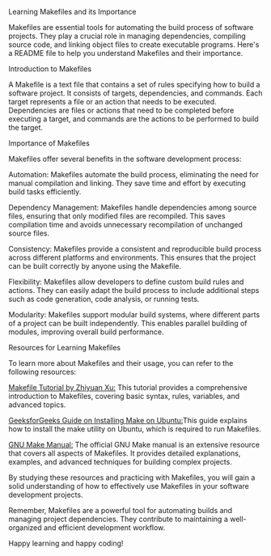 Learning Makefiles and its Importance

Makefiles are essential tools for automating the build process of software projects. They play a crucial role in managing dependencies, compiling source code, and linking object files to create executable programs. Here's a README file to help you understand Makefiles and their importance.

Introduction to Makefiles

A Makefile is a text file that contains a set of rules specifying how to build a software project. It consists of targets, dependencies, and commands. Each target represents a file or an action that needs to be executed. Dependencies are files or actions that need to be completed before executing a target, and commands are the actions to be performed to build the target.

Importance of Makefiles

Makefiles offer several benefits in the software development process:

Automation: Makefiles automate the build process, eliminating the need for manual compilation and linking. They save time and effort by executing build tasks efficiently.

Dependency Management: Makefiles handle dependencies among source files, ensuring that only modified files are recompiled. This saves compilation time and avoids unnecessary recompilation of unchanged source files.

Consistency: Makefiles provide a consistent and reproducible build process across different platforms and environments. This ensures that the project can be built correctly by anyone using the Makefile.

Flexibility: Makefiles allow developers to define custom build rules and actions. They can easily adapt the build process to include additional steps such as code generation, code analysis, or running tests.

Modularity: Makefiles support modular build systems, where different parts of a project can be built independently. This enables parallel building of modules, improving overall build performance.

Resources for Learning Makefiles

To learn more about Makefiles and their usage, you can refer to the following resources:

[Makefile Tutorial by Zhiyuan Xu:](https://www3.nd.edu/~zxu2/acms60212-40212/Makefile.pdf) This tutorial provides a comprehensive introduction to Makefiles, covering basic syntax, rules, variables, and advanced topics.

[GeeksforGeeks Guide on Installing Make on Ubuntu:](https://www.geeksforgeeks.org/how-to-install-make-on-ubuntu/)This guide explains how to install the make utility on Ubuntu, which is required to run Makefiles.

[GNU Make Manual:](https://www.gnu.org/software/make/manual/html_node/Introduction.html) The official GNU Make manual is an extensive resource that covers all aspects of Makefiles. It provides detailed explanations, examples, and advanced techniques for building complex projects.

By studying these resources and practicing with Makefiles, you will gain a solid understanding of how to effectively use Makefiles in your software development projects.

Remember, Makefiles are a powerful tool for automating builds and managing project dependencies. They contribute to maintaining a well-organized and efficient development workflow.

Happy learning and happy coding!
